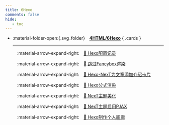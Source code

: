 ```yaml
---
title: 6Hexo
comments: false
hide:
   - toc
---
```


<div class="grid cards index-info" markdown>

-   :material-folder-open:{.svg_folder}&emsp;__[4HTML/6Hexo](./index.md)__
{ .cards }

	---

	&emsp;:material-arrow-expand-right:&emsp;[🐬 Hexo配置记录](./A.md)

	&emsp;:material-arrow-expand-right:&emsp;[👗 跳过Fancybox渲染](./B.md)

	&emsp;:material-arrow-expand-right:&emsp;[🛌 Hexo-NexT为文章添加介绍卡片](./C.md)

	&emsp;:material-arrow-expand-right:&emsp;[🛌 Hexo公式渲染](./D.md)

	&emsp;:material-arrow-expand-right:&emsp;[🛌 NexT主题美化](./E.md)

	&emsp;:material-arrow-expand-right:&emsp;[🛌 NexT主题启用PJAX](./F.md)

	&emsp;:material-arrow-expand-right:&emsp;[🛌 Hexo制作个人画廊](./G.md)

</div>